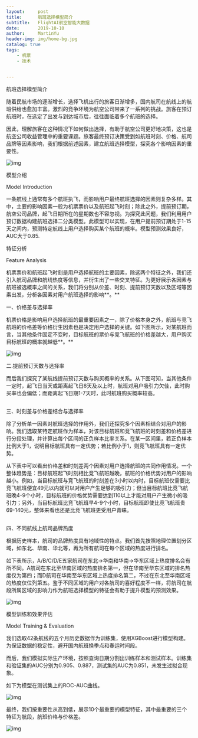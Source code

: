 ```yaml
---
layout:     post
title:      航班选择模型简介
subtitle:   FlightAI航空智能大数据 
date:       2019-10-10
author:     MartinYu
header-img: img/home-bg.jpg
catalog: true
tags:
    - 机票
    - 技术


---
```


航班选择模型简介 

随着民航市场的逐渐增长，选择飞机出行的旅客日渐增多，国内航司在航线上的航班供给也愈加丰富。激烈的竞争环境为航空公司带来了一系列的挑战。旅客在预订航班时，在选定了出发与到达城市后，往往面临着多个航班的选择。

因此，理解旅客在这种情况下如何做出选择，有助于航空公司更好地决策，这也是航空公司收益管理中的重要课题。旅客最终预订决策受到如航班时刻、价格、航司品牌等因素影响，我们根据前述因素，建立航班选择模型，探究各个影响因素的重要性。



![img](https://mmbiz.qpic.cn/mmbiz_png/OLd4asfK9n6kTlGsoRjmywykj1eM6xka3pjFMPLiasEq2v9o7PalsKtC3davcNGaicgiaX11ZTNA9Jlicv8jyExiaHA/640?wx_fmt=png&tp=webp&wxfrom=5&wx_lazy=1&wx_co=1)

模型介绍

Model Introduction

一条航线上通常有多个航班执飞，而影响用户最终航班选择的因素则复杂多样。其中，主要的影响因素一般为机票票价以及航班起飞时刻；除此之外，提前预订期，航空公司品牌，起飞日期所在的星期数也不容忽视。为探究此问题，我们利用用户预订数据构建航班选择二分类模型。此模型可以实现，在用户提前预订期处于1-15天之间内，预测特定航线上用户选择购买某个航班的概率。模型预测效果良好，AUC大于0.85.

特征分析

Feature Analysis

机票票价和航班起飞时刻是用户选择航班的主要因素，除这两个特征之外，我们还引入航司品牌和航线热度等信息，并衍生出了一些交叉特征。为更好展示各因素与航班被选概率之间的关系，我们将分别从价差、时刻、提前预订天数以及区域等因素出发，分析各因素对用户航班选择的影响**。**

一、价格差与选择率

机票价格是影响用户选择航班的最重要因素之一，除了价格本身之外，航班与竞飞航班的价格差等价格衍生因素也是决定用户选择的关键。如下图所示，对某航班而言，当其他条件固定不变时，目标航班的票价与竞飞航班的价格差越大，用户购买目标航班的概率就越低**。**

![img](https://mmbiz.qpic.cn/mmbiz_png/OLd4asfK9n6kTlGsoRjmywykj1eM6xkauhzz5MB5gDYlTQCrNpsiczDOHQVkhbCmvVYpGVZMHYIAX8m4y8PT19A/640?wx_fmt=png&tp=webp&wxfrom=5&wx_lazy=1&wx_co=1)

二.提前预订天数与选择率

而后我们探究了某航线提前预订天数与购买概率的关系。从下图可知，当其他条件一定时，起飞日当天或距离起飞日8天及以上时，航班对用户吸引力欠佳，此时购买率也会偏低；而距离起飞日期1-7天时，此时航班购买概率较高。

![img](data:image/gif;base64,iVBORw0KGgoAAAANSUhEUgAAAAEAAAABCAYAAAAfFcSJAAAADUlEQVQImWNgYGBgAAAABQABh6FO1AAAAABJRU5ErkJggg==)

三、时刻差与价格差结合与选择率

除了分析单一因素对航班选择的作用外，我们还探究多个因素相结合对用户的影响。我们选取某特定航班作为样本，对该目标航班和竞飞航班的时刻差和价格差进行分段处理，并计算出每个区间的正负样本比率关系。在某一区间里，若正负样本比例大于1，说明目标航班具有一定优势；若比例小于1，则竞飞航班具有一定优势。

从下表中可以看出价格差和时刻差两个因素对用户选择航班的共同作用情况。一个整体趋势是：目标航班起飞时刻相比竞飞航班越晚，航班的价格优势对用户的影响越小。例如，当目标航班与竞飞航班的时刻差在3小时以内时，目标航班仅需要比竞飞航班便宜49元以内就可以对用户产生足够的吸引力；但当目标航班比竞飞航班晚4-9个小时，目标航班的价格优势需要达到110以上才能对用户产生微小的吸引力；另外，当目标航班比竞飞航班早4-9个小时，目标航班即使比竞飞航班贵69-140元，整体来看也还是比竞飞航班更受用户青睐。

![img](data:image/gif;base64,iVBORw0KGgoAAAANSUhEUgAAAAEAAAABCAYAAAAfFcSJAAAADUlEQVQImWNgYGBgAAAABQABh6FO1AAAAABJRU5ErkJggg==)



四、不同航线上航司品牌热度

根据历史样本，航司的品牌热度具有地域性的特点。我们首先按照地理位置划分区域，如东北、华南、华北等，再为所有航司在每个区域的热度进行排名。

如下表所示，A/B/C/D/E五家航司在东北->华南和华南->华东区域上热度排名会有所不同。A航司在东北至华南区域的热度排名第一，但在华南至华东区域的排名热度仅为第四；而D航司在华南至华东区域上热度排名第二，不过在东北至华南区域的热度仅位列第五。鉴于不同区域的用户对各航司的喜好程度不一样，将航司在航段所属区域的影响力作为航班选择模型的特征会有助于提升模型的预测效果。

![img](https://mmbiz.qpic.cn/mmbiz_png/OLd4asfK9n6kTlGsoRjmywykj1eM6xkaLdZvTMMruLNO1qqZlVwUE1nXRBQDjnCNCnictTOuyiaNO0zYJB5l72cQ/640?wx_fmt=png&tp=webp&wxfrom=5&wx_lazy=1&wx_co=1)



模型训练和效果评估

Model Training & Evaluation

我们选取42条航线的五个月历史数据作为训练集，使用XGBoost进行模型构建。为保证数据的稳定性，避开国内航班换季点和春运时间段。



而后，我们模拟实际生产环境，按照查询日期分割出训练样本和测试样本。训练集和验证集的AUC分别为0.905、0.887，测试集的AUC为0.851，未发生过拟合现象。



如下为模型在测试集上的ROC-AUC曲线。

![img](https://mmbiz.qpic.cn/mmbiz_png/OLd4asfK9n6kTlGsoRjmywykj1eM6xkavKzs2XJ91eneCWtIfKmKavZyvg0Wb3icD4LMh9lm1ToPaks79EMicGKw/640?wx_fmt=png&tp=webp&wxfrom=5&wx_lazy=1&wx_co=1)

最终，我们按重要性从高到低，展示10个最重要的模型特征，其中最重要的三个特征为航段，航班价格与价格差。

![img](https://mmbiz.qpic.cn/mmbiz_png/OLd4asfK9n6kTlGsoRjmywykj1eM6xkag1CnyuPVR5SS9GtmA20YBX5KddtAXwy1TArGGp0LHte2YnehbW4F5A/640?wx_fmt=png&tp=webp&wxfrom=5&wx_lazy=1&wx_co=1)

